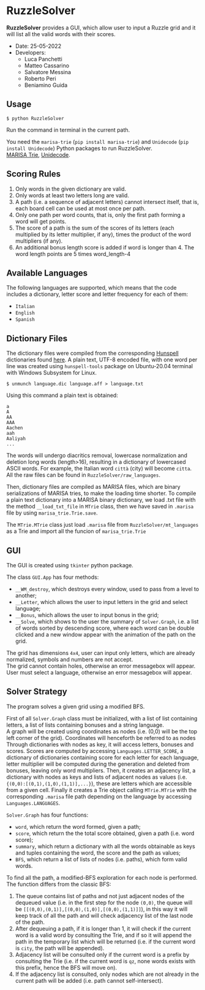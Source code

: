 # RuzzleSolver

**RuzzleSolver** provides a GUI, which allow user to input a Ruzzle grid and it will list all the valid words with their scores.

* Date: 25-05-2022
* Developers: 
    * Luca Panchetti
    * Matteo Cassarino
    * Salvatore Messina
    * Roberto Peri
    * Beniamino Guida

## Usage

    $ python RuzzleSolver
	
Run the command in terminal in the current path.

You need the `marisa-trie` (`pip install marisa-trie`) and `Unidecode` (`pip install Unidecode`) Python packages to run RuzzleSolver.<br>
[MARISA Trie](https://pypi.org/project/marisa-trie/), [Unidecode](https://pypi.org/project/Unidecode/).

## Scoring Rules

1. Only words in the given dictionary are valid.
2. Only words at least two letters long are valid.
3. A path (i.e. a sequence of adjacent letters) cannot intersect itself, that is, each board cell can be used at most once per path.
4. Only one path per word counts, that is, only the first path forming a word will get points.
5. The score of a path is the sum of the scores of its letters (each multiplied by its letter multiplier, if any),
times the product of the word multipliers (if any).
6. An additional bonus length score is added if word is longer than 4. The word length points are 5 times word_length-4

## Available Languages

The following languages are supported, which means that the code includes
a dictionary, letter score and letter frequency for each of them:

* `Italian`
* `English`
* `Spanish`


## Dictionary Files

The dictionary files were compiled from the corresponding [Hunspell](http://hunspell.github.io/)
dictionaries found [here](https://cgit.freedesktop.org/libreoffice/dictionaries/tree/).
A plain text, UTF-8 encoded file, with one word per line was created using `hunspell-tools` package on Ubuntu-20.04 terminal
with Windows Subsystem for Linux.

    $ unmunch language.dic language.aff > language.txt

Using this command a plain text is obtained:

    a
    A
    AA
    AAA
    Aachen
    aah
    Aaliyah
    ...

The words will undergo diacritics removal, lowercase normalization
and deletion long words (length>16), resulting in a dictionary of lowercased ASCII words.
For example, the Italian word `città` (city) will become `citta`.<br>
All the raw files can be found in `RuzzleSolver/raw_languages`.

Then, dictionary files are compiled as MARISA files,
which are binary serializations of MARISA tries, to make the loading time shorter.
To compile a plain text dictionary into a MARISA binary dictionary, we load .txt file with the method `__load_txt_file` in `MTrie` class,
then we have saved in `.marisa` file by using `marisa_trie.Trie.save`.

The `MTrie.MTrie` class just load `.marisa` file from `RuzzleSolver/mt_languages` as a Trie and import all the funcion of `marisa_trie.Trie`

## GUI

The GUI is created using `tkinter` python package.

The class `GUI.App` has four methods:

* `__WM_destroy`, which destroys every window, used to pass from a level to another;
* `__Letter`, which allows the user to input letters in the grid and select language;
* `__Bonus`, which allows the user to input bonus in the grid;
* `__Solve`, which shows to the user the summary of `Solver.Graph`, i.e. a list of words sorted by descending score, where each word can be double clicked and a new window appear with the animation of the path on the grid.

The grid has dimensions `4x4`, user can input only letters, which are already normalized, symbols and numbers are not accept.<br>
The grid cannot contain holes, otherwise an error messagebox will appear.<br>
User must select a language, otherwise an error messagebox will appear.

## Solver Strategy

The program solves a given grid using a modified BFS.

First of all `Solver.Graph` class must be initialized, with a list of list containing letters, a list of lists containing bonuses and a string language.<br>
A graph will be created using coordinates as nodes (i.e. (0,0) will be the top left corner of the grid). Coordinates will henceforth be referred to as nodes
Through dictionaries with nodes as key, it will access letters, bonuses and scores. Scores are computed by accessing `Languages.LETTER_SCORE`,
a dictionary of dictionaries containing score for each letter for each language, letter multiplier will be computed during the generation and deleted from bonuses,
leaving only word multipliers. Then, it creates an adjacency list, a dictionary with nodes as keys and lists of adjacent nodes as values (i.e. `{(0,0):[(0,1),(1,0),(1,1)],...}`),
these are letters which are accessible from a given cell. Finally it creates a Trie object calling `MTrie.MTrie` with the corresponding `.marisa` file path depending on the language by accessing `Languages.LANGUAGES`.

`Solver.Graph` has four functions:

* `word`, which return the word formed, given a path;
* `score`, which return the the total score obtained, given a path (i.e. word score);
* `summary`, which return a dictionary with all the words obtainable as keys and tuples containing the word, the score and the path as values;
* `BFS`,  which return a list of lists of nodes (i.e. paths), which form valid words.

To find all the path, a modified-BFS exploration for each node is performed. <br>
The function differs from the classic BFS:
1. The queue contains list of paths and not just adjacent nodes of the dequeued value
(i.e. in the first step for the node `(0,0)`, the queue will be `[[(0,0),(0,1)],[(0,0),(1,0)],[(0,0),(1,1)]]`),
in this way it will keep track of all the path and will check adjacency list of the last node of the path.
2. After dequeuing a path, if it is longer than 1, it will check if the current word
is a valid word by consulting the Trie, and if so it will append the path in the temporary list which will be returned
(i.e. if the current word is `city`, the path will be appended).
3. Adjacency list will be consulted only if the current word is a prefix by consulting the Trie
(i.e. if the current word is `qz`, none words exists with this prefix, hence the BFS will move on).
4. If the adjacency list is consulted, only nodes which are not already in the current path will be added (i.e. path cannot self-intersect).






